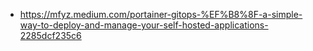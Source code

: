 - https://mfyz.medium.com/portainer-gitops-%EF%B8%8F-a-simple-way-to-deploy-and-manage-your-self-hosted-applications-2285dcf235c6